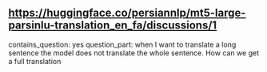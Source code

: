 ## https://huggingface.co/persiannlp/mt5-large-parsinlu-translation_en_fa/discussions/1

contains_question: yes
question_part: when I want to translate a long sentence the model does not translate the whole sentence. How can we get a full translation